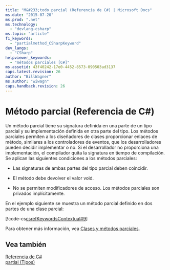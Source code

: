 ```yaml
---
title: "M&#233;todo parcial (Referencia de C#) | Microsoft Docs"
ms.date: "2015-07-20"
ms.prod: ".net"
ms.technology: 
  - "devlang-csharp"
ms.topic: "article"
f1_keywords: 
  - "partialmethod_CSharpKeyword"
dev_langs: 
  - "CSharp"
helpviewer_keywords: 
  - "métodos parciales [C#]"
ms.assetid: 43f40242-17e0-4452-8573-090503ad3137
caps.latest.revision: 26
author: "BillWagner"
ms.author: "wiwagn"
caps.handback.revision: 26
---
```

# M&#233;todo parcial (Referencia de C#)
Un método parcial tiene su signatura definida en una parte de un tipo parcial y su implementación definida en otra parte del tipo.  Los métodos parciales permiten a los diseñadores de clases proporcionar enlaces de método, similares a los controladores de eventos, que los desarrolladores pueden decidir implementar o no.  Si el desarrollador no proporciona una implementación, el compilador quita la signatura en tiempo de compilación.  Se aplican las siguientes condiciones a los métodos parciales:  
  
-   Las signaturas de ambas partes del tipo parcial deben coincidir.  
  
-   El método debe devolver el valor void.  
  
-   No se permiten modificadores de acceso.  Los métodos parciales son privados implícitamente.  
  
 En el ejemplo siguiente se muestra un método parcial definido en dos partes de una clase parcial:  
  
 [!code-cs[csrefKeywordsContextual#9](../../../csharp/language-reference/keywords/codesnippet/CSharp/partial-method_1.cs)]  
  
 Para obtener más información, vea [Clases y métodos parciales](../../../csharp/programming-guide/classes-and-structs/partial-classes-and-methods.md).  
  
## Vea también  
 [Referencia de C\#](../../../csharp/language-reference/index.md)   
 [partial \(Tipos\)](../../../csharp/language-reference/keywords/partial-type.md)